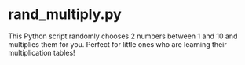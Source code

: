 # rand_multiply.py
This Python script randomly chooses 2 numbers between 1 and 10 and multiplies them for you. Perfect for little ones who are learning their multiplication tables!
